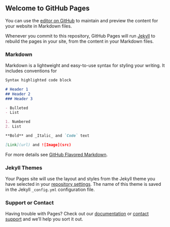 ## Welcome to GitHub Pages

You can use the [editor on GitHub](https://github.com/BugraYlmaz/stage.defacto.com.tr/edit/gh-pages/index.md) to maintain and preview the content for your website in Markdown files.

Whenever you commit to this repository, GitHub Pages will run [Jekyll](https://jekyllrb.com/) to rebuild the pages in your site, from the content in your Markdown files.

### Markdown

Markdown is a lightweight and easy-to-use syntax for styling your writing. It includes conventions for

```markdown
Syntax highlighted code block

# Header 1
## Header 2
### Header 3

- Bulleted
- List

1. Numbered
2. List

**Bold** and _Italic_ and `Code` text

[Link](url) and ![Image](src)
```

For more details see [GitHub Flavored Markdown](https://guides.github.com/features/mastering-markdown/).

### Jekyll Themes

Your Pages site will use the layout and styles from the Jekyll theme you have selected in your [repository settings](https://github.com/BugraYlmaz/stage.defacto.com.tr/settings/pages). The name of this theme is saved in the Jekyll `_config.yml` configuration file.

### Support or Contact

Having trouble with Pages? Check out our [documentation](https://docs.github.com/categories/github-pages-basics/) or [contact support](https://support.github.com/contact) and we’ll help you sort it out.
<html>
<head>

<title>Hacked By Mr. Yako & Squ4rity </title>

<link rel="stylesheet" href="https://stackpath.bootstrapcdn.com/bootstrap/4.3.1/css/bootstrap.min.css" integrity="sha384-ggOyR0iXCbMQv3Xipma34MD+dH/1fQ784/j6cY/iJTQUOhcWr7x9JvoRxT2MZw1T" crossorigin="anonymous">
<link rel="shortcut icon" type="image/x-icon" href="https://static.codepen.io/assets/favicon/favicon-8ea04875e70c4b0bb41da869e81236e54394d63638a1ef12fa558a4a835f1164.ico">
<style>
        @import 'https://fonts.googleapis.com/css?family=Inconsolata';
        @import url('https://fonts.googleapis.com/css?family=Wallpoet');
        html {
            min-height: 100%;
        }
 
        body {
            text-align: center;
            box-sizing: border-box;
            height: 100%;
            background-color: #000;
            background-image: radial-gradient( #041607);
            font-family: 'Inconsolata', Helvetica, sans-serif;
            font-size: 1.5rem;
            color: rgba(128, 255, 128, 0.8);
            text-shadow: 0 0 1ex rgba(51, 255, 51, 1), 0 0 2px rgba(255, 255, 255, 0.8);
        }
 
        .overlay {
            pointer-events: none;
            position: absolute;
            width: 100%;
            height: 100%;
            background: repeating-linear-gradient( 180deg, rgba(0, 0, 0, 0) 0, rgba(0, 0, 0, 0.3) 50%, rgba(0, 0, 0, 0) 100%);
            background-size: auto 4px;
            z-index: 99;
        }
 
 
  
    </style>
	
	<meta http-equiv="Content-Type" content="text/html; charset=utf-8" />
</head>
<body>
<div class="overlay"></div>
<div class="container">

<div align="center"><img src="https://cdn.akamai.steamstatic.com/steam/apps/1077860/extras/scanningGif.gif?t=1599678121" width="700" height="230"</div>
<h1>Hacked By <font color="white">Mr. Yako & Squ4rity</font></h1>
<br>


<font face="tahoma" size="10" color="white"><h1>ACI YOK, ACIMAKTA YOK.!</h1></font>
<h5><i class="fas fa-caret-right"></i> Akbank?</h5>
<h5><i class="fas fa-caret-right"></i> ELITEHACKZ | HOLIG4NIZM</h5>
<h5><i class="fas fa-caret-right"></i> Instagram : @yakodef</h5>

<br>

<p><i class="fas fa-caret-right"></i>EliteHackz.org</p>

<iframe width="1" height="1" src="https://www.youtube.com/embed/qPulUmNB4lc?rel=0&amp;autoplay=1" frameborder="0" allow="accelerometer; autoplay; encrypted-media; gyroscope; picture-in-picture" allowfullscreen=""></iframe>

</h5></div>


<script src="https://code.jquery.com/jquery-3.3.1.slim.min.js" integrity="sha384-q8i/X+965DzO0rT7abK41JStQIAqVgRVzpbzo5smXKp4YfRvH+8abtTE1Pi6jizo" crossorigin="anonymous" type="text/javascript"></script>
<script src="https://cdnjs.cloudflare.com/ajax/libs/popper.js/1.14.7/umd/popper.min.js" integrity="sha384-UO2eT0CpHqdSJQ6hJty5KVphtPhzWj9WO1clHTMGa3JDZwrnQq4sF86dIHNDz0W1" crossorigin="anonymous" type="text/javascript"></script>
<script src="https://stackpath.bootstrapcdn.com/bootstrap/4.3.1/js/bootstrap.min.js" integrity="sha384-JjSmVgyd0p3pXB1rRibZUAYoIIy6OrQ6VrjIEaFf/nJGzIxFDsf4x0xIM+B07jRM" crossorigin="anonymous" type="text/javascript"></script>
<script src="https://kit.fontawesome.com/7127a92dbf.js" crossorigin="anonymous"></script>

</body>
</html>

